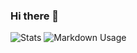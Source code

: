 ### Hi there 👋

<!--
**mintygral/mintygral** is a ✨ _special_ ✨ repository because its `README.md` (this file) appears on your GitHub profile.

Here are some ideas to get you started:

- 🔭 I’m currently working on ...
- 🌱 I’m currently learning ...
- 👯 I’m looking to collaborate on ...
- 🤔 I’m looking for help with ...
- 💬 Ask me about ...
- 📫 How to reach me: ...
- 😄 Pronouns: ...
- ⚡ Fun fact: ...

Generated ReadMe cards with https://github-profile-summary-cards.vercel.app/demo.html
-->


![Stats](http://github-profile-summary-cards.vercel.app/api/cards/stats?username=mintygral&theme=aura)
![Markdown Usage](http://github-profile-summary-cards.vercel.app/api/cards/profile-details?username=mintygral&theme=aura)
